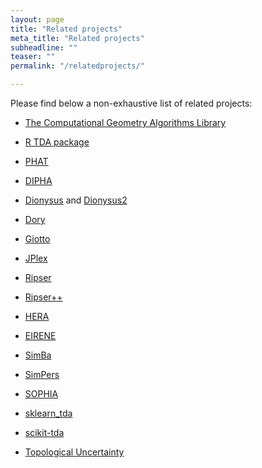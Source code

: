 ```yaml
---
layout: page
title: "Related projects"
meta_title: "Related projects"
subheadline: ""
teaser: ""
permalink: "/relatedprojects/"

---
```


Please find below a non-exhaustive list of related projects:

- [The Computational Geometry Algorithms Library][1]

- [R TDA package][2]

- [PHAT][3]

- [DIPHA][6]

- [Dionysus][4] and [Dionysus2][12]

- [Dory][18]

- [Giotto][16]

- [JPlex][5]

- [Ripser][7]

- [Ripser++][17]

- [HERA][8]

- [EIRENE][9]

- [SimBa][10]

- [SimPers][11]

- [SOPHIA][13]

- [sklearn_tda][14]

- [scikit-tda][15]

- [Topological Uncertainty][19]

 [1]: http://www.cgal.org/
 [2]: https://cran.r-project.org/package=TDA
 [3]: https://bitbucket.org/phat-code/phat
 [4]: http://www.mrzv.org/software/dionysus/
 [5]: http://www.math.colostate.edu/~adams/jplex/index.html
 [6]: https://github.com/DIPHA/dipha
 [7]: https://github.com/Ripser/ripser
 [8]: https://bitbucket.org/grey_narn/hera
 [9]: http://gregoryhenselman.org/eirene/index.html
 [10]: http://web.cse.ohio-state.edu/~tamaldey/SimBa/Simba.html
 [11]: http://web.cse.ohio-state.edu/~tamaldey/SimPers/Simpers.html
 [12]: http://www.mrzv.org/software/dionysus2/
 [13]: https://bitbucket.org/schreiberh/sophia/
 [14]: https://github.com/MathieuCarriere/sklearn_tda
 [15]: https://github.com/scikit-tda
 [16]: https://giotto-ai.github.io/gtda-docs/latest/library.html
 [17]: https://github.com/simonzhang00/ripser-plusplus
 [18]: https://github.com/nihcompmed/Dory
 [19]: https://github.com/tlacombe/topologicalUncertainty/
